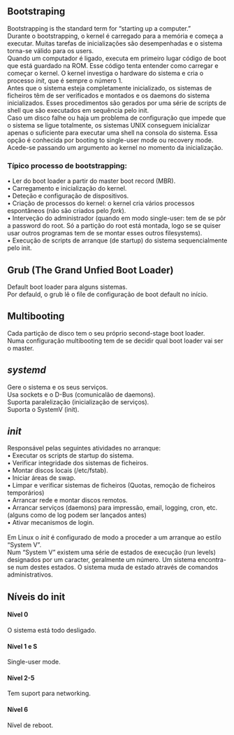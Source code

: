 ## Bootstraping
Bootstrapping is the standard term for “starting up a computer.”
<br />
Durante o bootstrapping, o kernel é carregado para a memória e começa a executar. Muitas tarefas de inicializações são desempenhadas e o sistema torna-se válido para os users.
<br />
Quando um computador é ligado, executa em primeiro lugar código de boot que está guardado na ROM. Esse código tenta entender como carregar e começar o kernel. O kernel investiga o hardware do sistema e cria o processo *init*, que é sempre o número 1.
<br />
Antes que o sistema esteja completamente inicializado, os sistemas de ficheiros têm de ser verificados e montados e os daemons do sistema inicializados. Esses procedimentos são gerados por uma série de scripts de shell que são executados em sequência pelo init.
<br />
Caso um disco falhe ou haja um problema de configuração que impede que o sistema se ligue totalmente, os sistemas UNIX conseguem inicializar apenas o suficiente para executar uma shell na consola do sistema. Essa opção é conhecida por booting to single-user mode ou recovery mode. Acede-se passando um argumento ao kernel no  momento da inicialização.

### Típico processo de bootstrapping:
• Ler do boot loader a partir do master boot record (MBR).
<br />
• Carregamento e inicialização do kernel.
<br />
• Deteção e configuração de dispositivos.
<br />
• Criação de processos do kernel: o kernel cria vários processos espontâneos (não são criados pelo *fork*).
<br />
• Interveção do administrador (quando em modo single-user: tem de se pôr a password do root. Só a partição do root está montada, logo se se quiser usar outros programas tem de se montar esses outros filesystems).
<br />
• Execução de scripts de arranque (de startup) do sistema sequencialmente pelo init.

## Grub (The Grand Unfied Boot Loader)
Default boot loader para alguns sistemas.
<br />
Por defauld, o grub lê o file de configuração de boot default no início.

## Multibooting
Cada partição de disco tem o seu próprio second-stage boot loader.
<br />
Numa configuração multibooting tem de se decidir qual boot loader vai ser o master.

## *systemd*
Gere o sistema e os seus serviços.
<br />
Usa sockets e o D-Bus (comunicalão de daemons).
<br />
Suporta paralelização (inicialização de serviços).
<br />
Suporta o SystemV (init).

## *init*
Responsável pelas seguintes atividades no arranque: <br />
• Executar os scripts de startup do sistema. <br />
• Verificar integridade dos sistemas de ficheiros. <br />
• Montar discos locais (/etc/fstab). <br />
• Iniciar áreas de swap. <br />
• Limpar e verificar sistemas de ficheiros (Quotas, remoção de ficheiros temporários) <br />
• Arrancar rede e montar discos remotos. <br />
• Arrancar serviços (daemons) para impressão, email, logging, cron, etc. (alguns como de log podem ser lançados antes) <br />
• Ativar mecanismos de login.
<br /><br />
Em Linux o *init* é configurado de modo a proceder a um arranque ao estilo “System V”.
<br />
Num “System V” existem uma série de estados de execução (run levels) designados por um caracter, geralmente um número. Um sistema encontra-se num destes estados. O sistema muda de estado através de comandos administrativos.

## Níveis do init
#### Nível 0
O sistema está todo desligado.
#### Nível 1 e S
Single-user mode.
#### Nível 2-5
Tem suport para networking.
#### Nível 6
Nível de reboot.
